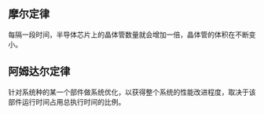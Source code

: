 
## 摩尔定律

每隔一段时间，半导体芯片上的晶体管数量就会增加一倍，晶体管的体积在不断变小。
## 阿姆达尔定律

针对系统种的某一个部件做系统优化，以获得整个系统的性能改进程度，取决于该部件运行时间占用总执行时间的比例。

